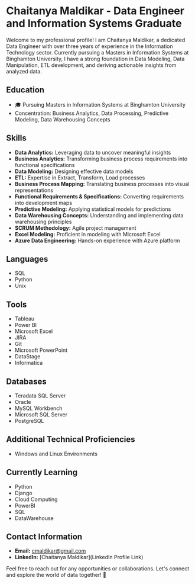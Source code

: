 # Chaitanya Maldikar - Data Engineer and Information Systems Graduate

Welcome to my professional profile! I am Chaitanya Maldikar, a dedicated Data Engineer with over three years of experience in the Information Technology sector. Currently pursuing a Masters in Information Systems at Binghamton University, I have a strong foundation in Data Modeling, Data Manipulation, ETL development, and deriving actionable insights from analyzed data.

## Education
- 🎓 Pursuing Masters in Information Systems at Binghamton University
- Concentration: Business Analytics, Data Processing, Predictive Modeling, Data Warehousing Concepts

## Skills
- **Data Analytics:** Leveraging data to uncover meaningful insights
- **Business Analytics:** Transforming business process requirements into functional specifications
- **Data Modeling:** Designing effective data models
- **ETL:** Expertise in Extract, Transform, Load processes
- **Business Process Mapping:** Translating business processes into visual representations
- **Functional Requirements & Specifications:** Converting requirements into development maps
- **Predictive Modeling:** Applying statistical models for predictions
- **Data Warehousing Concepts:** Understanding and implementing data warehousing principles
- **SCRUM Methodology:** Agile project management
- **Excel Modeling:** Proficient in modeling with Microsoft Excel
- **Azure Data Engineering:** Hands-on experience with Azure platform

## Languages
- SQL
- Python
- Unix

## Tools
- Tableau
- Power BI
- Microsoft Excel
- JIRA
- Git
- Microsoft PowerPoint
- DataStage
- Informatica

## Databases
- Teradata SQL Server
- Oracle
- MySQL Workbench
- Microsoft SQL Server
- PostgreSQL

## Additional Technical Proficiencies
- Windows and Linux Environments

## Currently Learning
- Python
- Django
- Cloud Computing
- PowerBI
- SQL
- DataWarehouse

## Contact Information
- **Email:** cmaldikar@gmail.com
- **LinkedIn:** [Chaitanya Maldikar](LinkedIn Profile Link)

Feel free to reach out for any opportunities or collaborations. Let's connect and explore the world of data together! 🚀
